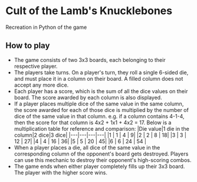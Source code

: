 # Cult of the Lamb's Knucklebones

Recreation in Python of the game

## How to play

- The game consists of two 3x3 boards, each belonging to their respective player.
- The players take turns. On a player's turn, they roll a single 6-sided die, and must place it in a column on their board. A filled column does not accept any more dice.
- Each player has a score, which is the sum of all the dice values on their board. The score awarded by each column is also displayed.
- If a player places multiple dice of the same value in the same column, the score awarded for each of those dice is multiplied by the number of dice of the same value in that column. e.g. if a column contains 4-1-4, then the score for that column is 4x2 + 1x1 + 4x2 = 17. Below is a multiplication table for reference and comparison:
  |Die value|1 die in the column|2 dice|3 dice|
  |---|---|---|---|
  |1 | 1 | 4 | 9|
  |2 | 2 | 8 | 18|
  |3 | 3 | 12 | 27|
  |4 | 4 | 16 | 36|
  |5 | 5 | 20 | 45|
  |6 | 6 | 24 | 54 |
- When a player places a die, all dice of the same value in the corresponding column of the opponent's board gets destroyed. Players can use this mechanic to destroy their opponent's high-scoring combos.
- The game ends when either player completely fills up their 3x3 board. The player with the higher score wins.
